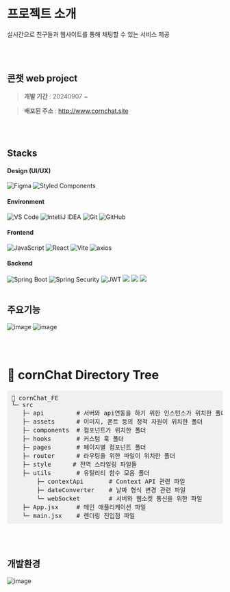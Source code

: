 # 프로젝트 소개
실시간으로 친구들과 웹사이트를 통해 채팅할 수 있는 서비스 제공

<br><br>

## 콘챗 web project
>**개발 기간** : 20240907 ~

>**배포된 주소** : http://www.cornchat.site

<br> <br>


## Stacks
#### Design (UI/UX) 
![Figma](https://img.shields.io/badge/Figma-F24E1E?style=for-the-badge&logo=figma&logoColor=white)  ![Styled Components](https://img.shields.io/badge/Styled%20Components-DB7093?style=for-the-badge&logo=styled-components&logoColor=white)

#### Environment
![VS Code](https://img.shields.io/badge/VS%20Code-007ACC?style=for-the-badge&logo=visual-studio-code&logoColor=white)  ![IntelliJ IDEA](https://img.shields.io/badge/IntelliJ%20IDEA-000000?style=for-the-badge&logo=intellij-idea&logoColor=white)  ![Git](https://img.shields.io/badge/Git-F05032?style=for-the-badge&logo=git&logoColor=white)    ![GitHub](https://img.shields.io/badge/GitHub-181717?style=for-the-badge&logo=github&logoColor=white)

#### Frontend 
![JavaScript](https://img.shields.io/badge/JavaScript-F7DF1E?style=for-the-badge&logo=javascript&logoColor=black)  ![React](https://img.shields.io/badge/React-61DAFB?style=for-the-badge&logo=react&logoColor=black)  ![Vite](https://img.shields.io/badge/Vite-4B32C3?style=for-the-badge&logo=vite&logoColor=white)  ![axios](https://img.shields.io/badge/axios-007ACC?style=for-the-badge&logo=axios&logoColor=white)


#### Backend
![Spring Boot](https://img.shields.io/badge/Spring%20Boot-6DB33F?style=for-the-badge&logo=spring-boot&logoColor=white)  ![Spring Security](https://img.shields.io/badge/Spring%20Security-4A5B6D?style=for-the-badge&logo=spring-security&logoColor=white)   ![JWT](https://img.shields.io/badge/JWT-000000?style=for-the-badge&logo=json-web-tokens&logoColor=white) <img src="https://img.shields.io/badge/mongodb-47A248?style=for-the-badge&logo=mongodb&logoColor=white"> <img src="https://img.shields.io/badge/mysql-4479A1?style=for-the-badge&logo=mysql&logoColor=white"> <img src="https://img.shields.io/badge/redis-FF4438?style=for-the-badge&logo=redis&logoColor=white">
<br><br>

## 주요기능
![image](https://github.com/user-attachments/assets/04e9c914-9013-4773-94dc-cf5fa3115aea)
![image](https://github.com/user-attachments/assets/03d3a2f9-4cb2-485a-88d4-a530f2280505)

<br><br>

# 🌴 cornChat Directory Tree
<pre style="background-color: #f0f0f0; padding: 10px; border-radius: 5px;">
📁 cornChat_FE  
└─ src
   ├─ api         # 서버와 api연동을 하기 위한 인스턴스가 위치한 폴더
   ├─ assets      # 이미지, 폰트 등의 정적 자원이 위치한 폴더   
   ├─ components  # 컴포넌트가 위치한 폴더   
   ├─ hooks       # 커스텀 훅 폴더  
   ├─ pages       # 페이지별 컴포넌트 폴더  
   ├─ router      # 라우팅을 위한 파일이 위치한 폴더
   ├─ style      # 전역 스타일링 파일들  
   ├─ utils       # 유틸리티 함수 모음 폴더  
       ├─ contextApi       # Context API 관련 파일 
       ├─ dateConverter    # 날짜 형식 변경 관련 파일  
       └─ webSocket        # 서버와 웹소켓 통신을 위한 파일
   ├─ App.jsx     # 메인 애플리케이션 파일  
   └─ main.jsx    # 렌더링 진입점 파일
</pre>

<br> <br>
## 개발환경
![image](https://github.com/user-attachments/assets/99407e81-7e38-47f1-90d3-50d2eb283421)

